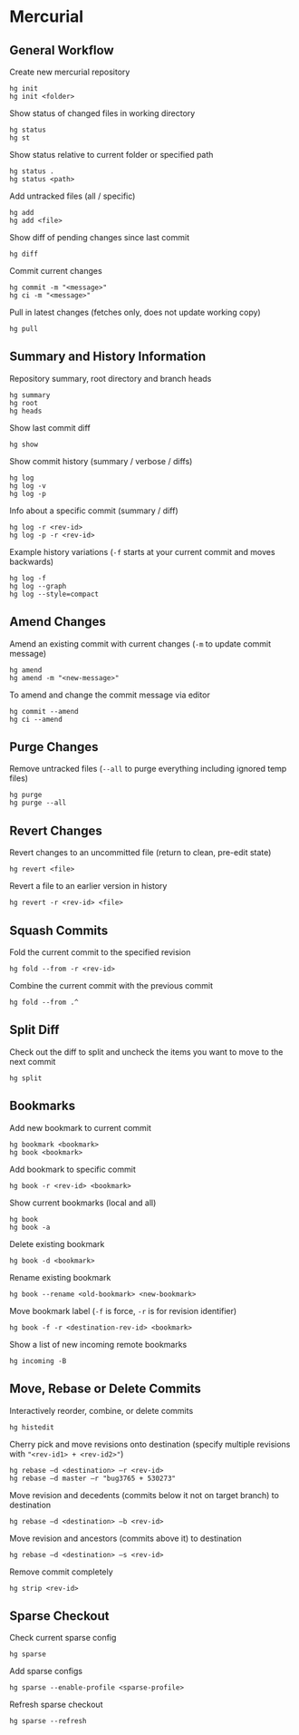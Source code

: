 
# Mercurial

##  General Workflow

Create new mercurial repository

	hg init
	hg init <folder>

Show status of changed files in working directory

	hg status
	hg st

Show status relative to current folder or specified path

	hg status .
	hg status <path>

Add untracked files (all / specific)

	hg add
	hg add <file>

Show diff of pending changes since last commit

	hg diff

Commit current changes

	hg commit -m "<message>"
	hg ci -m "<message>"

Pull in latest changes (fetches only, does not update working copy)

	hg pull

## Summary and History Information

Repository summary, root directory and branch heads

	hg summary
	hg root
	hg heads

Show last commit diff

	hg show

Show commit history (summary / verbose / diffs)

	hg log
	hg log -v
	hg log -p

Info about a specific commit (summary / diff)

	hg log -r <rev-id>
	hg log -p -r <rev-id>

Example history variations (`-f` starts at your current commit and moves backwards)

	hg log -f
	hg log --graph
	hg log --style=compact

## Amend Changes

Amend an existing commit with current changes (`-m` to update commit message)

	hg amend
	hg amend -m "<new-message>"

To amend and change the commit message via editor

	hg commit --amend
	hg ci --amend

## Purge Changes

Remove untracked files (`--all` to purge everything including ignored temp files)

	hg purge
	hg purge --all

## Revert Changes

Revert changes to an uncommitted file (return to clean, pre-edit state)

	hg revert <file>

Revert a file to an earlier version in history

	hg revert -r <rev-id> <file>

## Squash Commits

Fold the current commit to the specified revision

	hg fold --from -r <rev-id>

Combine the current commit with the previous commit

	hg fold --from .^

## Split Diff

Check out the diff to split and uncheck the items you want to move to the next commit

	hg split

## Bookmarks

Add new bookmark to current commit

	hg bookmark <bookmark>
	hg book <bookmark>

Add bookmark to specific commit

	hg book -r <rev-id> <bookmark>

Show current bookmarks (local and all)

	hg book
	hg book -a

Delete existing bookmark

	hg book -d <bookmark>

Rename existing bookmark

	hg book --rename <old-bookmark> <new-bookmark>

Move bookmark label (`-f` is force, `-r` is for revision identifier)

	hg book -f -r <destination-rev-id> <bookmark>

Show a list of new incoming remote bookmarks

	hg incoming -B

## Move, Rebase or Delete Commits

Interactively reorder, combine, or delete commits

	hg histedit

Cherry pick and move revisions onto destination (specify multiple revisions with `"<rev-id1> + <rev-id2>"`)

	hg rebase –d <destination> –r <rev-id>
	hg rebase –d master –r "bug3765 + 530273"

Move revision and decedents (commits below it not on target branch) to destination

	hg rebase –d <destination> –b <rev-id>

Move revision and ancestors (commits above it) to destination

	hg rebase –d <destination> –s <rev-id>

Remove commit completely

	hg strip <rev-id>

## Sparse Checkout

Check current sparse config

	hg sparse

Add sparse configs

	hg sparse --enable-profile <sparse-profile>

Refresh sparse checkout

	hg sparse --refresh
